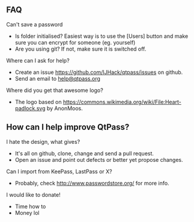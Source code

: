 FAQ
---

Can't save a password
* Is folder initialised? Easiest way is to use the [Users] button and make sure you can encrypt for someone (eg. yourself)
* Are you using git? If not, make sure it is switched off.

Where can I ask for help?
* Create an issue https://github.com/IJHack/qtpass/issues on github.
* Send an email to help@qtpass.org

Where did you get that awesome logo?
* The logo based on https://commons.wikimedia.org/wiki/File:Heart-padlock.svg by AnonMoos.

How can I help improve QtPass?
------------------------------

I hate the design, what gives?
* It's all on github, clone, change and send a pull request.
* Open an issue and point out defects or better yet propose changes.

Can I import from KeePass, LastPass or X?
* Probably, check http://www.passwordstore.org/ for more info.

I would like to donate!
* Time
how to
* Money
lol
